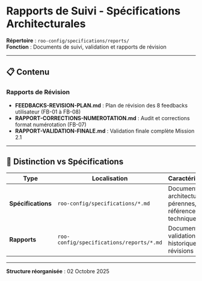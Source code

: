 # Rapports de Suivi - Spécifications Architecturales

**Répertoire** : `roo-config/specifications/reports/`  
**Fonction** : Documents de suivi, validation et rapports de révision

---

## 📋 Contenu

### Rapports de Révision

- **FEEDBACKS-REVISION-PLAN.md** : Plan de révision des 8 feedbacks utilisateur (FB-01 à FB-08)
- **RAPPORT-CORRECTIONS-NUMEROTATION.md** : Audit et corrections format numérotation (FB-07)
- **RAPPORT-VALIDATION-FINALE.md** : Validation finale complète Mission 2.1

---

## 🎯 Distinction vs Spécifications

| Type | Localisation | Caractéristiques |
|------|--------------|------------------|
| **Spécifications** | `roo-config/specifications/*.md` | Documents architecture pérennes, références techniques |
| **Rapports** | `roo-config/specifications/reports/*.md` | Documents suivi, validation, historique révisions |

---

**Structure réorganisée** : 02 Octobre 2025